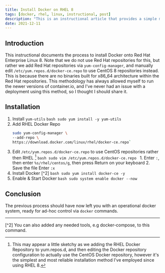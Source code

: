 ```yaml
---
title: Install Docker on RHEL 8
tags: [docker, rhel, linux, instructional, post]
description: "This is an instructional article that provides a simple methodology on how to install Docker onto Red Hat Enterprise Linux 8" 
date: 2021-12-11
---
```

## Introduction
This instructional documents the process to install Docker onto Red Hat Enterprise Linux 8. Note that we do not use Red Hat repositories for this, but rather we add Red Hat repositories via `yum-config-manager`, and manually edit `/etc/yum.repos.d/docker-ce.repo` to use CentOS 8 repositories instead. This is because there are no binaries built for x86_64 architecture within the Red Hat repositories. This methodology has always allowed myself to run the newer versions of container.io, and I've never had an issue with a deployment using this method, so I thought I should share it. 

## Installation
1. Install `yum-utils`
        ```bash
        sudo yum install -y yum-utils
        ```
  2. Add RHEL Docker Repo
        ```bash
        sudo yum-config-manager \
        --add-repo \
        https://download.docker.com/linux/rhel/docker-ce.repo`
        ```
3. Edit `/etc/yum.repos.d/docker-ce.repo` to use CentOS repositories rather then RHEL  [^1]
        ```bash
        sudo vim /etc/yum.repos.d/docker-ce.repo
        ```
        1. Enter `:`, then enter `%s/rhel/centos/g`, then press Return on your keyboard
        2. Save the file
                Enter `:x` 
4. Install Docker [^2]
        ```bash
        sudo yum install docker-ce -y
        ```
5. Enable & Start Docker
        ```bash
        sudo system enable docker --now
        ```

## Conclusion

The previous process should have now left you with an operational docker system, ready for ad-hoc control via `docker` commands. 

---

[^1]:   This may appear a little sketchy as we adding the RHEL Docker Repository to yum.repos.d, and then editing the Docker repository configuration to actually use the CentOS Docker repository, however it's the simplest and most reliable installation method I've employed since using RHEL 8.

[^2] You can also added any needed tools, e.g docker-compose, to this command. 